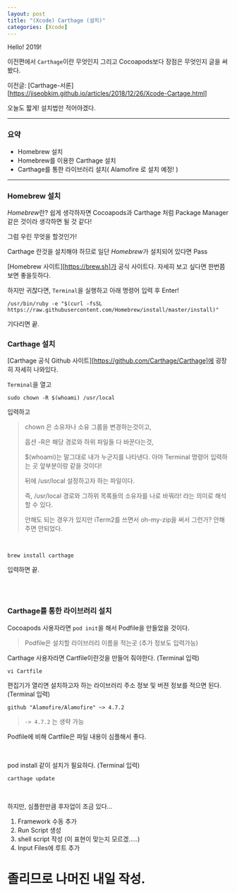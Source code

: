 ```yaml
---
layout: post                       
title: "(Xcode) Carthage (설치)"
categories: [Xcode]
---
```




Hello! 2019!

이전편에서 `Carthage`이란 무엇인지 그리고 Cocoapods보다 장점은 무엇인지 글을 써봤다.

이전글: [Carthage-서론][https://jiseobkim.github.io/articles/2018/12/26/Xcode-Cartage.html]

오늘도 짧게! 설치법만 적어야겠다.

---



### 요약

- Homebrew 설치
- Homebrew를 이용한 Carthage 설치
- Carthage를 통한 라이브러리 설치( Alamofire 로 설치 예정! )



---



### Homebrew 설치

*Homebrew*란? 쉽게 생각하자면 Cocoapods과 Carthage 처럼 Package Manager 같은 것이라 생각하면 될 것 같다!

그럼 우린 무엇을 할것인가!

Carthage 란것을 설치해야 하므로 일단 *Homebrew*가 설치되어 있다면 Pass

[Homebrew 사이트][https://brew.sh]가 공식 사이트다. 자세히 보고 싶다면 한번쯤 보면 좋을듯하다.

하지만 귀찮다면, `Terminal`을 실행하고  아래 명령어 입력 후 Enter!

```
/usr/bin/ruby -e "$(curl -fsSL https://raw.githubusercontent.com/Homebrew/install/master/install)"
```

기다리면 끝.



### Carthage 설치

[Carthage 공식 Github 사이트][https://github.com/Carthage/Carthage]에 굉장히 자세히 나와있다.

`Terminal`을 열고

```
sudo chown -R $(whoami) /usr/local
```

입력하고

> chown 은 소유자나 소유 그룹을 변경하는것이고, 
>
> 옵션 -R은 해당 경로와 하위 파일들 다 바꾼다는것,
>
> $(whoami)는 말그대로 내가 누군지를 나타낸다. 아마 Terminal 명령어 입력하는 곳 앞부분이랑 같을 것이다!
>
> 뒤에 /usr/local 설정하고자 하는 파일이다.
>
> 즉, /usr/local 경로와 그하위 목록들의 소유자를 나로 바꿔라! 라는 의미로 해석할 수 있다.
>
> 안해도 되는 경우가 있지만 iTerm2를 쓰면서 oh-my-zip을 써서 그런가? 안해주면 안되었다.

<br>

```
brew install carthage
```

입력하면 끝.



<br>

<br>

### Carthage를 통한 라이브러리 설치

Cocoapods 사용자라면 `pod init`을 해서 Podfile을 만들었을 것이다. 

> Podfile은 설치할 라이브러리 이름을 적는곳 (추가 정보도 입력가능)

Carthage 사용자라면 Cartfile이란것을 만들어 줘야한다. (Terminal 입력)

```
vi Cartfile
```

편집기가 열리면 설치하고자 하는 라이브러리 주소 정보 및 버젼 정보를 적으면 된다. (Terminal 입력)

```
github "Alamofire/Alamofire" ~> 4.7.2
```

> `-> 4.7.2` 는 생략 가능

Podfile에 비해 Cartfile은 파일 내용이 심플해서 좋다.



<br>

pod install 같이 설치가 필요하다. (Terminal 입력)

```
carthage update
```

<br>

하지만, 심플한만큼 후자업이 조금 있다...



1. Framework 수동 추가
2. Run Script 생성
3. shell script 작성 (이 표현이 맞는지 모르겠.....)
4. Input Files에 루트 추가





# 졸리므로 나머진 내일 작성.





